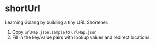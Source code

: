 # shortUrl

Learning Golang by building a tiny URL Shortener.


1. Copy `urlMap.json.sample` to `urlMap.json`
2. Fill in the key/value pairs with lookup values and redirect locations.
